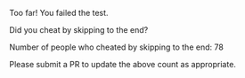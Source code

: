 Too far! You failed the test.

Did you cheat by skipping to the end? 

Number of people who cheated by skipping to the end: 78

Please submit a PR to update the above count as appropriate.

